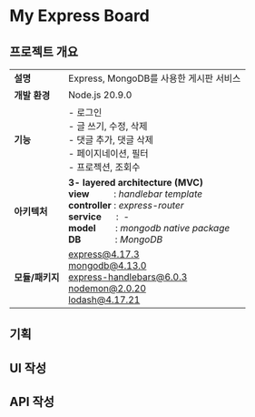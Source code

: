 # My Express Board

## 프로젝트 개요
|||
|:---|:---|
|**설명**|Express, MongoDB를 사용한 게시판 서비스|
|**개발 환경**|Node.js 20.9.0|
|**기능**| - 로그인<br>- 글 쓰기, 수정, 삭제<br> - 댓글 추가, 댓글 삭제<br> - 페이지네이션, 필터 <br> - 프로젝션, 조회수|
|**아키텍처**| **3- layered architecture (MVC)**<br>**view**&nbsp;&nbsp;&nbsp;&nbsp;&nbsp;&nbsp;&nbsp;&nbsp;&nbsp;&nbsp;: *handlebar template*<br> **controller** : *express-router*<br> **service** &nbsp;&nbsp;&nbsp;&nbsp;&nbsp;:&nbsp;&nbsp;- <br> **model** &nbsp;&nbsp;&nbsp;&nbsp;&nbsp;&nbsp;&nbsp;: *mongodb native package*<br>**DB** &nbsp;&nbsp;&nbsp;&nbsp;&nbsp;&nbsp;&nbsp;&nbsp;&nbsp;&nbsp;&nbsp; &nbsp;: *MongoDB*|
|**모듈/패키지**|express@4.17.3<br> mongodb@4.13.0<br> express-handlebars@6.0.3<br>nodemon@2.0.20<br>lodash@4.17.21|

## 기획

## UI 작성

## API 작성
